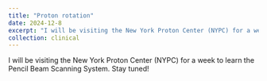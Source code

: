```yaml
---
title: "Proton rotation"
date: 2024-12-8
excerpt: "I will be visiting the New York Proton Center (NYPC) for a week to learn the Pencil Beam Scanning System. Stay tuned!"
collection: clinical
---
```


I will be visiting the New York Proton Center (NYPC) for a week to learn the Pencil Beam Scanning System. Stay tuned!